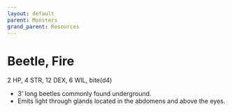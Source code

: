 ```yaml
---
layout: default
parent: Monsters
grand_parent: Resources
---
```


# Beetle, Fire

2 HP, 4 STR, 12 DEX, 6 WIL, bite(d4)

- 3’ long beetles commonly found underground.
- Emits light through glands located in the abdomens and above the eyes.
